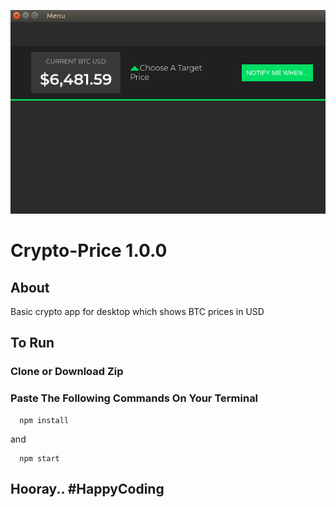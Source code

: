 ![GitHub Logo](assets/images/screenshot.png)
# Crypto-Price 1.0.0

## About

Basic crypto app for desktop which shows BTC prices in USD

## To Run

### Clone or Download Zip

### Paste The Following Commands On Your Terminal

```
  npm install
```

and 

```
  npm start
```
## Hooray.. #HappyCoding
